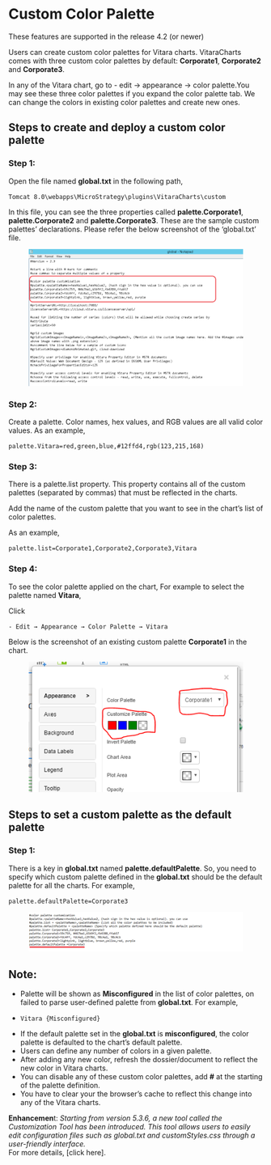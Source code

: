 # Custom Color Palette

These features are supported in the release 4.2 (or newer)

Users can create custom color palettes for Vitara charts. VitaraCharts comes with three custom color palettes by default: **Corporate1**, **Corporate2** and **Corporate3**.

In any of the Vitara chart, go to - edit → appearance → color palette.You may see these three color palettes if you expand the color palette tab. We can change the colors in existing color palettes and create new ones.

## Steps to create and deploy a custom color palette <a href="#steps-to-create-and-deploy-a-custom-color-palette" id="steps-to-create-and-deploy-a-custom-color-palette"></a>

### **Step 1:**

Open the file named **global.txt** in the following path,

```
Tomcat 8.0\webapps\MicroStrategy\plugins\VitaraCharts\custom
```

In this file, you can see the three properties called **palette.Corporate1**, **palette.Corporate2** and **palette.Corporate3**. These are the sample custom palettes’ declarations. Please refer the below screenshot of the ‘global.txt’ file.

<figure><img src="../.gitbook/assets/image77.png" alt=""><figcaption></figcaption></figure>

### **Step 2:**

Create a palette. Color names, hex values, and RGB values are all valid color values. As an example,

```
palette.Vitara=red,green,blue,#12ffd4,rgb(123,215,168)
```

### **Step 3:**

There is a palette.list property. This property contains all of the custom palettes (separated by commas) that must be reflected in the charts.

Add the name of the custom palette that you want to see in the chart’s list of color palettes.

As an example,

```
palette.list=Corporate1,Corporate2,Corporate3,Vitara
```

### **Step 4:**

To see the color palette applied on the chart, For example to select the palette named **Vitara**,

Click

```
- Edit → Appearance → Color Palette → Vitara
```

Below is the screenshot of an existing custom palette **Corporate1** in the chart.

<figure><img src="../.gitbook/assets/image70 (1).png" alt=""><figcaption></figcaption></figure>

## Steps to set a custom palette as the default palette <a href="#steps-to-set-a-custom-palette-as-the-default-palette" id="steps-to-set-a-custom-palette-as-the-default-palette"></a>

### **Step 1:**

There is a key in **global.txt** named **palette.defaultPalette**. So, you need to specify which custom palette defined in the **global.txt** should be the default palette for all the charts. For example,

```
palette.defaultPalette=Corporate3
```

<figure><img src="../.gitbook/assets/Default color.png" alt=""><figcaption></figcaption></figure>

## **Note:**

* Palette will be shown as **Misconfigured** in the list of color palettes, on failed to parse user-defined palette from **global.txt**. For example,
* ```
  Vitara {Misconfigured}
  ```
* If the default palette set in the **global.txt** is **misconfigured**, the color palette is defaulted to the chart’s default palette.
* Users can define any number of colors in a given palette.
* After adding any new color, refresh the dossier/document to reflect the new color in Vitara charts.
* You can disable any of these custom color palettes, add **#** at the starting of the palette definition.
* You have to clear your the browser’s cache to reflect this change into any of the Vitara charts.

**Enhancemen**t: _Starting from version 5.3.6, a new tool called the Customization Tool has been introduced. This tool allows users to easily edit configuration files such as global.txt and customStyles.css through a user-friendly interface._\
For more details, \[click here].
